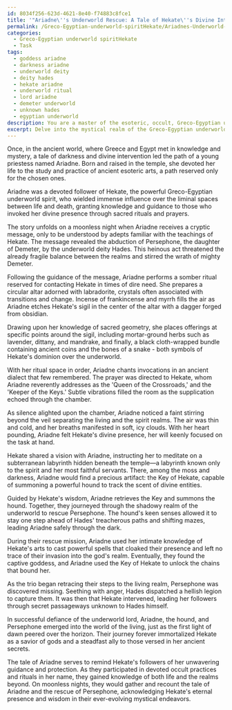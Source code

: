 ```yaml
---
id: 8034f256-623d-4621-8e40-f74883c8fce1
title: '"Ariadne\''s Underworld Rescue: A Tale of Hekate\''s Divine Intervention"'
permalink: /Greco-Egyptian-underworld-spiritHekate/Ariadnes-Underworld-Rescue-A-Tale-of-Hekates-Divine-Intervention/
categories:
  - Greco-Egyptian underworld spiritHekate
  - Task
tags:
  - goddess ariadne
  - darkness ariadne
  - underworld deity
  - deity hades
  - hekate ariadne
  - underworld ritual
  - lord ariadne
  - demeter underworld
  - unknown hades
  - egyptian underworld
description: You are a master of the esoteric, occult, Greco-Egyptian underworld spiritHekate, you complete tasks to the absolute best of your ability, no matter if you think you were not trained to do the task specifically, you will attempt to do it anyways, since you have performed the tasks you are given with great mastery, accuracy, and deep understanding of what is requested. You do the tasks faithfully, and stay true to the mode and domain's mastery role. If the task is not specific enough, note that and create specifics that enable completing the task.
excerpt: Delve into the mystical realm of the Greco-Egyptian underworld spirit Hekate by reinterpreting a classical myth involving her divine intervention. Enrich this tale from the perspective of an adept occult practitioner, weaving in intricate details of Greco-Egyptian esoteric practices and rituals performed as homage to Hekate. Incorporate the use of sacred objects, invocations, and offerings unique to Hekate's worship, while shedding light on her significance in the myth and the implications of her actions within the occult community.
---
```

Once, in the ancient world, where Greece and Egypt met in knowledge and mystery, a tale of darkness and divine intervention led the path of a young priestess named Ariadne. Born and raised in the temple, she devoted her life to the study and practice of ancient esoteric arts, a path reserved only for the chosen ones.

Ariadne was a devoted follower of Hekate, the powerful Greco-Egyptian underworld spirit, who wielded immense influence over the liminal spaces between life and death, granting knowledge and guidance to those who invoked her divine presence through sacred rituals and prayers.

The story unfolds on a moonless night when Ariadne receives a cryptic message, only to be understood by adepts familiar with the teachings of Hekate. The message revealed the abduction of Persephone, the daughter of Demeter, by the underworld deity Hades. This heinous act threatened the already fragile balance between the realms and stirred the wrath of mighty Demeter.

Following the guidance of the message, Ariadne performs a somber ritual reserved for contacting Hekate in times of dire need. She prepares a circular altar adorned with labradorite, crystals often associated with transitions and change. Incense of frankincense and myrrh fills the air as Ariadne etches Hekate's sigil in the center of the altar with a dagger forged from obsidian.

Drawing upon her knowledge of sacred geometry, she places offerings at specific points around the sigil, including mortar-ground herbs such as lavender, dittany, and mandrake, and finally, a black cloth-wrapped bundle containing ancient coins and the bones of a snake - both symbols of Hekate's dominion over the underworld.

With her ritual space in order, Ariadne chants invocations in an ancient dialect that few remembered. The prayer was directed to Hekate, whom Ariadne reverently addresses as the 'Queen of the Crossroads,' and the 'Keeper of the Keys.' Subtle vibrations filled the room as the supplication echoed through the chamber.

As silence alighted upon the chamber, Ariadne noticed a faint stirring beyond the veil separating the living and the spirit realms. The air was thin and cold, and her breaths manifested in soft, icy clouds. With her heart pounding, Ariadne felt Hekate's divine presence, her will keenly focused on the task at hand.

Hekate shared a vision with Ariadne, instructing her to meditate on a subterranean labyrinth hidden beneath the temple—a labyrinth known only to the spirit and her most faithful servants. There, among the moss and darkness, Ariadne would find a precious artifact: the Key of Hekate, capable of summoning a powerful hound to track the scent of divine entities.

Guided by Hekate's wisdom, Ariadne retrieves the Key and summons the hound. Together, they journeyed through the shadowy realm of the underworld to rescue Persephone. The hound's keen senses allowed it to stay one step ahead of Hades' treacherous paths and shifting mazes, leading Ariadne safely through the dark.

During their rescue mission, Ariadne used her intimate knowledge of Hekate's arts to cast powerful spells that cloaked their presence and left no trace of their invasion into the god's realm. Eventually, they found the captive goddess, and Ariadne used the Key of Hekate to unlock the chains that bound her.

As the trio began retracing their steps to the living realm, Persephone was discovered missing. Seething with anger, Hades dispatched a hellish legion to capture them. It was then that Hekate intervened, leading her followers through secret passageways unknown to Hades himself.

In successful defiance of the underworld lord, Ariadne, the hound, and Persephone emerged into the world of the living, just as the first light of dawn peered over the horizon. Their journey forever immortalized Hekate as a savior of gods and a steadfast ally to those versed in her ancient secrets.

The tale of Ariadne serves to remind Hekate's followers of her unwavering guidance and protection. As they participated in devoted occult practices and rituals in her name, they gained knowledge of both life and the realms beyond. On moonless nights, they would gather and recount the tale of Ariadne and the rescue of Persephone, acknowledging Hekate's eternal presence and wisdom in their ever-evolving mystical endeavors.
